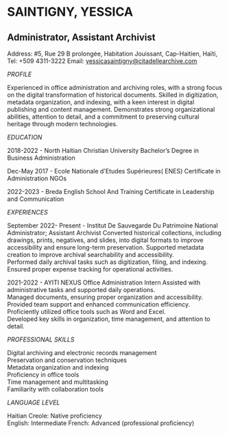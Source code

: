 # SAINTIGNY, YESSICA 

## Administrator, Assistant Archivist 
Address: #5, Rue 29 B prolongée, Habitation Jouissant,
Cap-Haitien, Haïti,
Tel: +509 4311-3222
Email: yessicasaintigny@citadellearchive.com 

*PROFILE*

Experienced in office administration and archiving roles, with a strong focus on the digital transformation of historical documents. Skilled in digitization, metadata organization, and indexing, with a keen interest in digital publishing and content management. Demonstrates strong organizational abilities, attention to detail, and a commitment to preserving cultural heritage through modern technologies.  


*EDUCATION*

2018-2022 - North Haitian Christian University
Bachelor’s Degree in Business Administration

Dec-May 2017 - Ecole Nationale d'Etudes Supérieures( ENES)
Certificate in Administration NGOs

2022-2023 - Breda English School And Training
Certificate in Leadership and Communication

*EXPERIENCES*

September 2022- Present - Institut De Sauvegarde  Du Patrimoine National 
Administrator; Assistant Archivist
Converted historical collections, including drawings, prints, negatives, and slides, into digital formats to improve accessibility and ensure long-term preservation.
Supported metadata creation to improve archival searchability and accessibility.  
 Performed daily archival tasks such as digitization, filing, and indexing.  
 Ensured proper expense tracking for operational activities.  

2021-2022 - AYITI NEXUS 
Office Administration Intern 
Assisted with administrative tasks and supported daily operations.  
 Managed documents, ensuring proper organization and accessibility.  
 Provided team support and enhanced communication efficiency.  
 Proficiently utilized office tools such as Word and Excel.  
 Developed key skills in organization, time management, and attention to detail.  

*PROFESSIONAL SKILLS*

 Digital archiving and electronic records management  
 Preservation and conservation techniques  
 Metadata organization and indexing  
 Proficiency in office tools  
 Time management and multitasking  
Familiarity with collaboration tools 

*LANGUAGE LEVEL*

Haitian Creole: Native proficiency  
English: Intermediate 
French: Advanced (professional proficiency)
